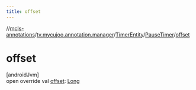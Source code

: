 ```yaml
---
title: offset
---
```

//[mcls-annotations](../../../../index.html)/[tv.mycujoo.annotation.manager](../../index.html)/[TimerEntity](../index.html)/[PauseTimer](index.html)/[offset](offset.html)



# offset



[androidJvm]\
open override val [offset](offset.html): [Long](https://kotlinlang.org/api/latest/jvm/stdlib/kotlin/-long/index.html)




